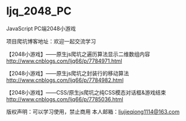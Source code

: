 # ljq_2048_PC
JavaScript  PC端2048小游戏

项目爬坑博客地址：欢迎一起交流学习

【2048小游戏】——原生js爬坑之遍历算法显示二维数组内容
http://www.cnblogs.com/ljq66/p/7784971.html

【2048小游戏】——原生js爬坑之封装行的移动算法
http://www.cnblogs.com/ljq66/p/7784982.html

【2048小游戏】——CSS/原生js爬坑之纯CSS模态对话框&游戏结束
http://www.cnblogs.com/ljq66/p/7785036.html

版权声明：可以学习使用，禁止商用 
本人邮箱：liujieqiong1114@163.com
